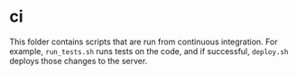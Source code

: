 # ci

This folder contains scripts that are run from continuous integration. For example, `run_tests.sh` runs tests on the code, and if successful, `deploy.sh` deploys those changes to the server.